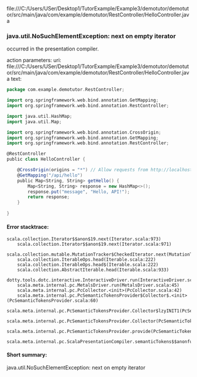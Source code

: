 file:///C:/Users/USer/Desktop1/TutorExample/Example3/demotutor/demotutor/src/main/java/com/example/demotutor/RestController/HelloController.java
### java.util.NoSuchElementException: next on empty iterator

occurred in the presentation compiler.

action parameters:
uri: file:///C:/Users/USer/Desktop1/TutorExample/Example3/demotutor/demotutor/src/main/java/com/example/demotutor/RestController/HelloController.java
text:
```scala
package com.example.demotutor.RestController;

import org.springframework.web.bind.annotation.GetMapping;
import org.springframework.web.bind.annotation.RestController;

import java.util.HashMap;
import java.util.Map;

import org.springframework.web.bind.annotation.CrossOrigin;
import org.springframework.web.bind.annotation.GetMapping;
import org.springframework.web.bind.annotation.RestController;

@RestController
public class HelloController {

    @CrossOrigin(origins = "*") // Allow requests from http://localhost:3000
    @GetMapping("/api/hello")
    public Map<String, String> getHello() {
        Map<String, String> response = new HashMap<>();
        response.put("message", "Hello, API!");
        return response;
    }
    
}

```



#### Error stacktrace:

```
scala.collection.Iterator$$anon$19.next(Iterator.scala:973)
	scala.collection.Iterator$$anon$19.next(Iterator.scala:971)
	scala.collection.mutable.MutationTracker$CheckedIterator.next(MutationTracker.scala:76)
	scala.collection.IterableOps.head(Iterable.scala:222)
	scala.collection.IterableOps.head$(Iterable.scala:222)
	scala.collection.AbstractIterable.head(Iterable.scala:933)
	dotty.tools.dotc.interactive.InteractiveDriver.run(InteractiveDriver.scala:168)
	scala.meta.internal.pc.MetalsDriver.run(MetalsDriver.scala:45)
	scala.meta.internal.pc.PcCollector.<init>(PcCollector.scala:42)
	scala.meta.internal.pc.PcSemanticTokensProvider$Collector$.<init>(PcSemanticTokensProvider.scala:60)
	scala.meta.internal.pc.PcSemanticTokensProvider.Collector$lzyINIT1(PcSemanticTokensProvider.scala:60)
	scala.meta.internal.pc.PcSemanticTokensProvider.Collector(PcSemanticTokensProvider.scala:60)
	scala.meta.internal.pc.PcSemanticTokensProvider.provide(PcSemanticTokensProvider.scala:81)
	scala.meta.internal.pc.ScalaPresentationCompiler.semanticTokens$$anonfun$1(ScalaPresentationCompiler.scala:99)
```
#### Short summary: 

java.util.NoSuchElementException: next on empty iterator